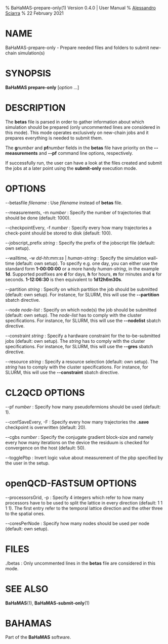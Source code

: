 % BaHaMAS-prepare-only(1) Version 0.4.0 | User Manual
% [Alessandro Sciarra](sciarra@itp.uni-frankfurt.de)
% 22 February 2021

# NAME

BaHaMAS-prepare-only - Prepare needed files and folders to submit new-chain simulation(s)

# SYNOPSIS

**BaHaMAS prepare-only** [*option* ...]

# DESCRIPTION

The **betas** file is parsed in order to gather information about which simulation should be prepared (only uncommented lines are considered in this mode).
This mode operates exclusively on new-chain jobs and it prepares everything is needed to submit them.

The **g***number* and **pf***number* fields in the **betas** file have priority on the **\--measurements** and **\--pf** command line options, respectively.

If successfully run, the user can have a look at the files created and submit the jobs at a later point using the **submit-only** execution mode.

# OPTIONS

\--betasfile *filename*
:   Use *filename* instead of **betas** file.

\--measurements, \-m *number*
:   Specify the number of trajectories that should be done (default: 1000).

\--checkpointEvery, \-f *number*
:   Specify every how many trajectories a check-point should be stored to disk (default: 100).

\--jobscript_prefix *string*
:   Specify the prefix of the jobscript file (default: own setup).

\--walltime, \-w *dd-hh:mm:ss* |  *human-string*
:   Specify the simulation wall-time (default: own setup).
    To specify e.g. one day, you can either use the standard form **1-00:00:00** or a more handy *human-string*, in the example **1d**.
    Supported postfixes are **d** for days, **h** for hours, **m** for minutes and **s** for seconds.
    **1-12:06:30** is then equivalent to **1d12h6m30s**.

\--partition *string*
:   Specify on which partition the job should be submitted (default: own setup).
    For instance, for SLURM, this will use the **\--partition** sbatch directive.

\--node *node-list*
:   Specify on which node(s) the job should be submitted (default: own setup).
    The *node-list* has to comply with the cluster specifications.
    For instance, for SLURM, this will use the **\--nodelist** sbatch directive.

\--constraint *string*
:   Specify a hardware constraint for the to-be-submitted jobs (default: own setup).
    The *string* has to comply with the cluster specifications.
    For instance, for SLURM, this will use the **\--gres** sbatch directive.

\--resource *string*
:   Specify a resource selection (default: own setup).
    The *string* has to comply with the cluster specifications.
    For instance, for SLURM, this will use the **\--constraint** sbatch directive.

# CL2QCD OPTIONS

\--pf *number*
:   Specify how many pseudofermions should be used (default: 1).

\--confSaveEvery, \-F
:   Specify every how many trajectories the **.save** checkpoint is overwritten (default: 20).

\--cgbs *number*
:   Specify the conjugate gradient block-size and namely every how many iterations on the device the residuum is checked for convergence on the host (default: 50).

\--togglePbp
:   Invert logic value about measurement of the pbp specified by the user in the setup.

# openQCD-FASTSUM OPTIONS

\--processorsGrid, \-p
:   Specify 4 integers which refer to how many processors have to be used to split the lattice in every direction (default: 1 1 1 1).
    The first entry refer to the temporal lattice direction and the other three to the spatial ones.

\--coresPerNode
:   Specify how many nodes should be used per node (default: own setup).

# FILES

./betas
:   Only uncommented lines in the **betas** file are considered in this mode.

# SEE ALSO

**BaHaMAS**(1), **BaHaMAS-submit-only**(1)

# BAHAMAS

Part of the **BaHaMAS** software.
